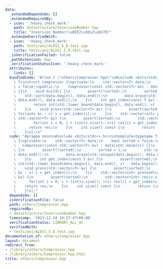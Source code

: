 ```yaml
---
data:
  _extendedDependsOn: []
  _extendedRequiredBy:
  - icon: ':heavy_check_mark:'
    path: datastructure/InversionNumber.hpp
    title: "Inversion Number(\u8EE2\u5012\u6570)"
  _extendedVerifiedWith:
  - icon: ':heavy_check_mark:'
    path: tests/aoj/ALDS1_5_D.test.cpp
    title: tests/aoj/ALDS1_5_D.test.cpp
  _isVerificationFailed: false
  _pathExtension: hpp
  _verificationStatusIcon: ':heavy_check_mark:'
  attributes:
    links: []
  bundledCode: "#line 2 \"others/Compressor.hpp\"\n#include <bits/stdc++.h>\n\ntemplate<typename\
    \ T>\nstruct Compressor {\nprivate:\n    std::vector<T> data;\n    bool sorted\
    \ = false;\npublic:\n    Compressor(const std::vector<T> &v) : data(std::move(v))\
    \ {}\n    void build() {\n        assert(!sorted);\n        sorted = 1;\n    \
    \    std::sort(data.begin(), data.end());\n        data.erase(std::unique(data.begin(),\
    \ data.end()), data.end());\n    }\n    int get_index(const T &v) {\n        assert(sorted);\n\
    \        return int(std::lower_bound(data.begin(), data.end(), v) - data.begin());\n\
    \    }\n    void press(std::vector<T> &v) {\n        assert(sorted);\n       \
    \ for(auto &i : v) i = get_index(i);\n    }\n    std::vector<int> pressed(const\
    \ std::vector<T> &v) {\n        assert(sorted);\n        std::vector<int> res(v.size());\n\
    \        for(int i = 0; i < (int)v.size(); ++i) res[i] = get_index(v[i]);\n  \
    \      return res;\n    }\n    int size() const {\n        return (int)data.size();\n\
    \    }\n};\n"
  code: "#pragma once\n#include <bits/stdc++.h>\n\ntemplate<typename T>\nstruct Compressor\
    \ {\nprivate:\n    std::vector<T> data;\n    bool sorted = false;\npublic:\n \
    \   Compressor(const std::vector<T> &v) : data(std::move(v)) {}\n    void build()\
    \ {\n        assert(!sorted);\n        sorted = 1;\n        std::sort(data.begin(),\
    \ data.end());\n        data.erase(std::unique(data.begin(), data.end()), data.end());\n\
    \    }\n    int get_index(const T &v) {\n        assert(sorted);\n        return\
    \ int(std::lower_bound(data.begin(), data.end(), v) - data.begin());\n    }\n\
    \    void press(std::vector<T> &v) {\n        assert(sorted);\n        for(auto\
    \ &i : v) i = get_index(i);\n    }\n    std::vector<int> pressed(const std::vector<T>\
    \ &v) {\n        assert(sorted);\n        std::vector<int> res(v.size());\n  \
    \      for(int i = 0; i < (int)v.size(); ++i) res[i] = get_index(v[i]);\n    \
    \    return res;\n    }\n    int size() const {\n        return (int)data.size();\n\
    \    }\n};"
  dependsOn: []
  isVerificationFile: false
  path: others/Compressor.hpp
  requiredBy:
  - datastructure/InversionNumber.hpp
  timestamp: '2023-11-24 19:27:47+09:00'
  verificationStatus: LIBRARY_ALL_AC
  verifiedWith:
  - tests/aoj/ALDS1_5_D.test.cpp
documentation_of: others/Compressor.hpp
layout: document
redirect_from:
- /library/others/Compressor.hpp
- /library/others/Compressor.hpp.html
title: others/Compressor.hpp
---
```

